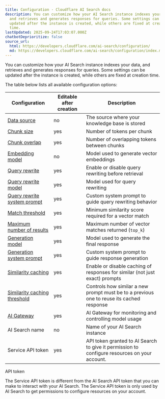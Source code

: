 ```yaml
---
title: Configuration · Cloudflare AI Search docs
description: You can customize how your AI Search instance indexes your data,
  and retrieves and generates responses for queries. Some settings can be
  updated after the instance is created, while others are fixed at creation
  time.
lastUpdated: 2025-09-24T17:03:07.000Z
chatbotDeprioritize: false
source_url:
  html: https://developers.cloudflare.com/ai-search/configuration/
  md: https://developers.cloudflare.com/ai-search/configuration/index.md
---
```


You can customize how your AI Search instance indexes your data, and retrieves and generates responses for queries. Some settings can be updated after the instance is created, while others are fixed at creation time.

The table below lists all available configuration options:

| Configuration | Editable after creation | Description |
| - | - | - |
| [Data source](https://developers.cloudflare.com/ai-search/configuration/data-source/) | no | The source where your knowledge base is stored |
| [Chunk size](https://developers.cloudflare.com/ai-search/configuration/chunking/) | yes | Number of tokens per chunk |
| [Chunk overlap](https://developers.cloudflare.com/ai-search/configuration/chunking/) | yes | Number of overlapping tokens between chunks |
| [Embedding model](https://developers.cloudflare.com/ai-search/configuration/models/) | no | Model used to generate vector embeddings |
| [Query rewrite](https://developers.cloudflare.com/ai-search/configuration/query-rewriting/) | yes | Enable or disable query rewriting before retrieval |
| [Query rewrite model](https://developers.cloudflare.com/ai-search/configuration/models/) | yes | Model used for query rewriting |
| [Query rewrite system prompt](https://developers.cloudflare.com/ai-search/configuration/system-prompt/) | yes | Custom system prompt to guide query rewriting behavior |
| [Match threshold](https://developers.cloudflare.com/ai-search/configuration/retrieval-configuration/) | yes | Minimum similarity score required for a vector match |
| [Maximum number of results](https://developers.cloudflare.com/ai-search/configuration/retrieval-configuration/) | yes | Maximum number of vector matches returned (`top_k`) |
| [Generation model](https://developers.cloudflare.com/ai-search/configuration/models/) | yes | Model used to generate the final response |
| [Generation system prompt](https://developers.cloudflare.com/ai-search/configuration/system-prompt/) | yes | Custom system prompt to guide response generation |
| [Similarity caching](https://developers.cloudflare.com/ai-search/configuration/cache/) | yes | Enable or disable caching of responses for similar (not just exact) prompts |
| [Similarity caching threshold](https://developers.cloudflare.com/ai-search/configuration/cache/) | yes | Controls how similar a new prompt must be to a previous one to reuse its cached response |
| [AI Gateway](https://developers.cloudflare.com/ai-gateway) | yes | AI Gateway for monitoring and controlling model usage |
| AI Search name | no | Name of your AI Search instance |
| Service API token | yes | API token granted to AI Search to give it permission to configure resources on your account. |

API token

The Service API token is different from the AI Search API token that you can make to interact with your AI Search. The Service API token is only used by AI Search to get permissions to configure resources on your account.
